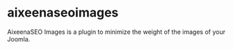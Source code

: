 # aixeenaseoimages
AixeenaSEO Images is a plugin to minimize the weight of the images of your Joomla.
